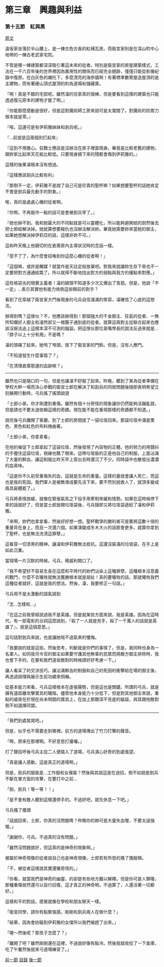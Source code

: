 第三章　興趣與利益
====

### 第十五節　紅與黑

[原文](https://syosetu.org/novel/42788/18.html)

遠坂家坐落於半山腰上，是一棟古色古香的紅磚瓦房。而衛宮家則是在深山町中心地帶的一棟古老武家宅院。

不管是哪一棟建築都深深吸引著這未來的從者。特別是衛宮家的房屋建築樣式，工法在一千六百年後的世界裡因為實用性的關係而已經完全絕跡，僅僅只能從影像紀錄中復原。在白灰色的襯托下，多麼漂亮的海參牆啊！有著標準數寄屋造屋頂的是主建物，而有著硬山頂式屋頂的則為道場和儲藏庫。

『啊！真是不錯的宅邸呢。雖然凜的住家真的很棒，但是要看到這樣的建築也只能透過復元原本的建物才能了啊。』

『你能那麼感動是很好，但是這對魔術師工房來說可是太寬闊了。對魔術的防禦力根本就是零。』

『唉，這邊可是有伊莉雅妹妹和劍兵呢。』

『...前提是這兩個別打起來』

『這到不用擔心。狂戰士應該是沒辦法在房子裡面現身。畢竟是比較老舊的建物，跟妳家比起來天花板比較低。只要現身搞下來的殘骸會傷到伊莉雅的。』

這樣的後果凜根本沒有想過。

『這樣應該劍兵比較有利』

『那倒不一定，伊莉雅不是說了自己可是珍貴的聖杯嘛？如果想要聖杯的話她肯定不會是劍兵最先動手的對象。』

唉，真的是處處心機的從者啊。

『你啊，不再振作一點的話可是會被劍兵宰了。』

『她也辦不到。我和她最大的不同點就是可以靈體化，所以能夠避開她的劍然後去把士郎給解決掉。她就算想要報仇也沒辦法解決妳。畢竟她需要妳來當她的御主，如果她想解決掉伊莉亞的話，這樣非妳不可。』

這和昨天晚上他親切的在倉庫房內主導狀況時的念話一樣。

「受不了了，為什麼會招喚到你這麼心機的從者啊！」

「這個嘛，或許是觸媒？就當作是天註定般放棄吧。對我來說讓妳生存下來也不一定要把對方通通給斃了。所以就得不斷地找出對方的弱點與我方的優點來對應。」

這性格惡劣的現實主義者！凜的額頭不知道多少次又爆出了青筋。但是，他說「不一定」...表示其實他有能力烙倒這些眼前的對手？

看到了在穿越了衛宮家大門後現身的弓兵自信滿滿的笑容，凜確信了心底的這想法。

辦得到嗎？這傢伙？不，他應該辦得到！那個強大的千金御主、狂氣的從者、一無所知爛好人御主和凜然卻又一根腸子通到底的從者。就算這兩對主從聯合起來也應該沒辦法追上這根本深不可測的腦袋。把這傢伙那位臭嘴學長的說法反過來就是...「脖子以上十分有用」不是嗎？

凜的頭痛了起來，她甩了甩頭，按下了衛宮家的門鈴。但是，沒有人應門。

「不知道發生什麼事情了？」

「在清理倉庫那邊的血跡嘛？」

****

雖然也只是隨口的一句，但是也讓凜不舒服了起來。昨晚，聽到了某為從者準備在學校大幹一場而決心參戰的衛宮士郎在解決了和劍兵的同居問題後隨即表明希望立刻展開行動時，弓兵搖了搖頭說道

「士郎小弟，你才剛遭到重傷。雖然有個十分奇怪的現象讓你仍然能夠活蹦亂跳，但是請也不要太過依賴這樣的奇蹟。現在能不能在重現那樣的奇蹟都不知道。」

說完後弓兵離開了客廳，到了士郎的房間提了一袋垃圾回來。那袋垃圾中滿是栗色、黑色和紅色的布料捲曲著。

「士郎小弟，你拿拿看」

在他的催促下士郎拿起了這袋垃圾，然後發現了內容物的正體。他的努力的用顫抖的手握住這袋垃圾，視線也飄了開來。這帶垃圾裝的正是他自己的制服，上面沾滿了大量的鮮血，讓這制服比昨天早上穿出去時還沉了不少。同時袋中也散發出濃濃的血臭味。

「這是你不久前受重傷失的血，這就是生命的重量。這樣的量就會讓人死亡，而這也是我的死因。我們軍人是被教導成要先活下來，要不然別說救人了，就頂多變成兩具屍體罷了。」

弓兵將表情放緩，就像在緊張氣氛之下投手用牽制來緩和情勢。如果在這時候停下來的話就好了，但是當士郎放開垃圾袋後，弓兵隨即又將垃圾袋遞給了凜和伊莉雅。

「來啊，妳們也拿拿看，然後好好想一想。聖杯戰爭的勝利者可是要將這數十倍的重量背在身上，而且一次還六個。如果演變成冬木大火的話那會更多。就算你拿到了聖杯，也是無法洗清這罪孽。」

這看穿一切漆黑的眼神，讓凜和伊莉雅無法抵抗。這還沒裝滿的垃圾袋，在手上是如此沉重。

當現場一片沉默的時候，弓兵，楊威利開口了。

「我不希望好不容易生長在這麼和平時代的妳們沾染上這種罪孽。這種根本沒意義的戰鬥，什麼不去犧牲就無法獲勝根本就是胡扯！真的要犧牲的話，那就犧牲我們這種從者就好，這就是我的想法。然後，凜，我要修正一句話。」

弓兵用不是太激動的語氣說到

「怎...怎樣啦...」

「在這之前我曾經說過我不是英雄。但是就某些方面來說，我是英雄。因為在這時代，有一部電影的台詞這麼說到，『殺了一人就是兇手，殺了一千萬人的話就是英雄了』，就是這個意思。」

這句話對劍兵來說，也是讓她喘不過氣來的懺悔。

「我要說的就是這些。然後思考，判斷就是你們的事情了。但是，我同時也身為一名軍人。如同我司令官的御主如果要守護其他無辜的民眾而將敵方御主排除時，我也會下手的，在要和我們遠坂敵對的時候請好好考慮一下。」

讓人看呆了的交涉技巧，讓沾滿鮮血的制服和自己的死因的衝擊給在場的御主後，再透過說理與展示生前功績來恫嚇。

從基本能力來看，弓兵這樣根本在虛張聲勢，但是這也是關鍵。所謂的弓兵，就是擁有遠距離攻擊寶具的職階。儘管他本身能力十分低下，但是對其他御主來說，重點的威脅在於現在尚未明朗的寶具上，在加上那顆深不見底的腦袋，與其跟他敵對倒不如選擇同盟。

****

「我們到處晃晃吧。」

但是，似乎也不需要走到哪裡。前方的道場傳出了竹刀打擊的聲音。

「啊，原來在那裡啊。不好意思打擾囉。」

打了聲招呼後弓兵主從二人便踏入了道場，弓兵滿心好奇的到處張望。

「真是讓人感動，這是真正的道場啊。」

但是，劍兵的服裝是...工作服和女僕裝？然後與其說這是在過招，倒不如說是劍兵不斷在單方面的攻擊，在要打中之前...

「劍，劍兵！等一等！！」

「是不會有敵人聽到這樣還停手的。不過好吧，就先休息一下吧。」

弓兵搔了搔頭

「話說回來，士郎，你真的沒問題嗎？昨晚你的肺可是大量失血喔，不要太逞強喔。」

「謝謝你，弓兵。不過真的沒有問題。」

「雖然沒問題就好，但這真的是神奇的現象啊。」

被屬於神奇現像的從者說自己也是神奇現像，士郎若有所思的搔了搔臉頰。

「不，被從者這樣說其實還蠻奇怪的。」

「你看，就當我們是神奇的幽靈，的卻是有些地方難以解釋。但是你可是人類喔，那種重傷居然還可以自行回復，這才真正的神奇啊。不過算了，人還活著一切都好。」

這樣和平的對話，感覺就像在學校和朋友聊天一樣。

「衛宮同學，請你有點緊張感。剛剛和劍兵兩人在做什麼？」

「結果，因為會妨礙到伊莉雅的女僕所以我們被趕了出來。」

「喔～然後呢？那孩子怎麼了？」

「離開了吧？雖然剛剛還在這裡，不過說好像有點冷。然後我就收拾了一下倉庫，吃了午餐然後就來弓道場練習了。」



[前一節](./0314.md)
[目錄](../README.md)
[後一節](./0316.md)
